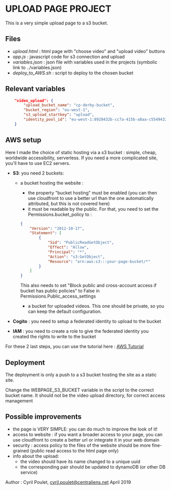 UPLOAD PAGE PROJECT
===================

This is a very simple upload page to a s3 bucket.

Files
-----
- _upload.html_ : html page with "choose video" and "upload video" buttons
- _app.js_ : javascript code for s3 connection and upload
- _variables.json_ : json file with variables used in the projects (symbolic link to ../variables.json)
- _deploy_to_AWS.sh_ : script to deploy to the chosen bucket


Relevant variables
-----------------

```json
    "video_upload": {
    	"upload_bucket_name": "cp-derby-bucket",                                // destination of the upload
    	"bucket_region": "eu-west-1",                                           // region of the bucket
    	"s3_upload_startkey": "upload",                                         // path to upload directory in the bucket
    	"identity_pool_id": "eu-west-1:8920432b-cc7a-415b-a8aa-c5549432d049"    // Cogito pooled id used to connect to s3
    }
```


AWS setup
---------
Here I made the choice of static hosting via a s3 bucket : simple, cheap, worldwide accessibility, serverless. If you need a more complicated site, you'll have to use EC2 servers.

- **S3**: you need 2 buckets:
    
    - a bucket hosting the website : 
        - the property "bucket hosting" must be enabled (you can then use cloudfront to use a better url than the one automatically attributed, but this is not covered here)
        - it must be readable by the public. For that, you need to set the Permissions.bucket_policy to :
        
        ```json
        {
            "Version": "2012-10-17",
            "Statement": [
                {
                    "Sid": "PublicReadGetObject",
                    "Effect": "Allow",
                    "Principal": "*",
                    "Action": "s3:GetObject",
                    "Resource": "arn:aws:s3:::your-page-bucket/*"
                }
            ]
        }
        ```
        This also needs to set "Block public and cross-account access if bucket has public policies" to False in Permissions.Public_access_settings
    
        - a bucket for uploaded videos. This one should be private, so you can keep the default configuration.
        
- **Cogito** : you need to setup a federated identity to upload to the bucket
- **IAM** : you need to create a role to give the federated identity you created the rights to write to the bucket

For these 2 last steps, you can use the tutorial here : [AWS Tutorial](https://docs.aws.amazon.com/sdk-for-javascript/v2/developer-guide/s3-example-photo-album.html)


Deployment
----------
The deployment is only a push to a s3 bucket hosting the site as a static site.

Change the WEBPAGE_S3_BUCKET variable in the script to the correct bucket name.
It should not be the video upload directory, for correct access management


Possible improvements
--------------------
- the page is VERY SIMPLE: you can do much to improve the look of it!
- access to website : if you want a broader access to your page, you can use cloudfront to create a better url or integrate it in your web domain
- security : access policy to the files of the website should be more fine-grained (public read access to the html page only)
- info about the upload:
    - the video should have its name changed to a unique uuid
    - the corresponding pair should be updated to dynamoDB (or other DB service)
    
    



Author : Cyril Poulet, cyril.poulet@centraliens.net
April 2019